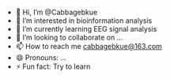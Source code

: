 - 👋 Hi, I’m @Cabbagebkue
- 👀 I’m interested in bioinformation analysis
- 🌱 I’m currently learning EEG signal analysis
- 💞️ I’m looking to collaborate on ...
- 📫 How to reach me cabbagebkue@163.com
- 😄 Pronouns: ...
- ⚡ Fun fact: Try to learn 

<!---
Cabbagebkue/Cabbagebkue is a ✨ special ✨ repository because its `README.md` (this file) appears on your GitHub profile.
You can click the Preview link to take a look at your changes.
--->
